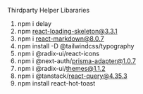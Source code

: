 Thirdparty Helper Libararies



1) npm i delay
2) npm react-loading-skeleton@3.3.1
3) npm i react-markdown@8.0.7
4) npm install -D @tailwindcss/typography
5) npm i @radix-ui/react-icons
6) npm i  @next-auth/prisma-adapter@1.0.7
7) npm i @radix-ui/themes@1.1.2
8) npm i @tanstack/react-query@4.35.3
9) npm install react-hot-toast